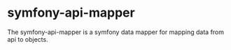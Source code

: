 # symfony-api-mapper
The symfony-api-mapper is a symfony data mapper for mapping data from api to objects.

